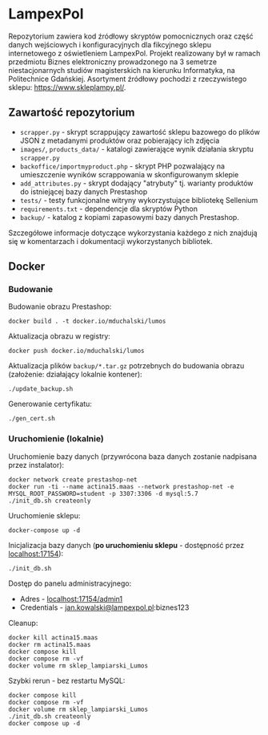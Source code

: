 # LampexPol

Repozytorium zawiera kod źródłowy skryptów pomocnicznych oraz część danych wejściowych i konfiguracyjnych dla fikcyjnego sklepu internetowego z oświetleniem LampexPol.
Projekt realizowany był w ramach przedmiotu Biznes elektroniczny prowadzonego na 3 semetrze niestacjonarnych studiów magisterskich na kierunku Informatyka, na Politechnice Gdańskiej.
Asortyment źródłowy pochodzi z rzeczywistego sklepu:
https://www.skleplampy.pl/.

## Zawartość repozytorium

* `scrapper.py` - skrypt scrappujący zawartość sklepu bazowego do plików JSON z metadanymi produktów oraz pobierający ich zdjęcia
* `images/`, `products_data/` - katalogi zawierające wynik działania skryptu `scrapper.py`
* `backoffice/importmyproduct.php` - skrypt PHP pozwalający na umieszczenie wyników scrappowania w skonfigurowanym sklepie
* `add_attributes.py` - skrypt dodający "atrybuty" tj. warianty produktów do istniejącej bazy danych Prestashop
* `tests/` - testy funkcjonalne witryny wykorzystujące bibliotekę Sellenium
* `requirements.txt` - dependencje dla skryptów Python
* `backup/` - katalog z kopiami zapasowymi bazy danych Prestashop.

Szczegółowe informacje dotyczące wykorzystania każdego z nich znajdują się w komentarzach i dokumentacji wykorzystanych bibliotek.

## Docker

### Budowanie

Budowanie obrazu Prestashop:
```
docker build . -t docker.io/mduchalski/lumos
```

Aktualizacja obrazu w registry:
```
docker push docker.io/mduchalski/lumos
```

Aktualizacja plików `backup/*.tar.gz` potrzebnych do budowania obrazu (założenie: działający lokalnie kontener):
```
./update_backup.sh
```

Generowanie certyfikatu:
```
./gen_cert.sh
```

### Uruchomienie (lokalnie)

Uruchomienie bazy danych (przywrócona baza danych zostanie nadpisana przez instalator):
```
docker network create prestashop-net
docker run -ti --name actina15.maas --network prestashop-net -e MYSQL_ROOT_PASSWORD=student -p 3307:3306 -d mysql:5.7
./init_db.sh createonly
```

Uruchomienie sklepu:
```
docker-compose up -d
```

Inicjalizacja bazy danych (**po uruchomieniu sklepu** - dostępność przez [localhost:17154](https://localhost:17154)):
```
./init_db.sh
```

Dostęp do panelu administracyjnego:
* Adres - [localhost:17154/admin1](https://localhost:17154/admin1)
* Credentials - jan.kowalski@lampexpol.pl:biznes123

Cleanup:
```
docker kill actina15.maas
docker rm actina15.maas
docker compose kill
docker compose rm -vf
docker volume rm sklep_lampiarski_Lumos
```

Szybki rerun - bez restartu MySQL:
```
docker compose kill
docker compose rm -vf
docker volume rm sklep_lampiarski_Lumos
./init_db.sh createonly
docker compose up -d
```
